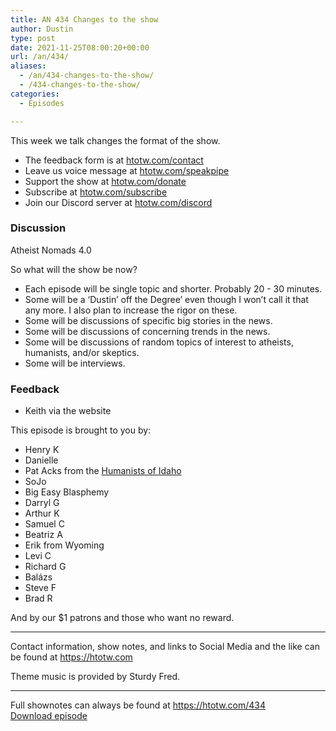 ```yaml
---
title: AN 434 Changes to the show
author: Dustin
type: post
date: 2021-11-25T08:00:20+00:00
url: /an/434/
aliases: 
  - /an/434-changes-to-the-show/
  - /434-changes-to-the-show/
categories:
  - Episodes

---
```

<div id="buzzsprout-player-10552675"></div><script src="https://www.buzzsprout.com/1983601/10552675-434-changes-to-the-show.js?container_id=buzzsprout-player-10552675&player=small" type="text/javascript" charset="utf-8"></script>

This week we talk changes the format of the show.

<!--more-->

 * The feedback form is at [htotw.com/contact][1]
 * Leave us voice message at [htotw.com/speakpipe][2]
 * Support the show at [htotw.com/donate][3]
 * Subscribe at [htotw.com/subscribe][4]
 * Join our Discord server at [htotw.com/discord][5]

### Discussion

Atheist Nomads 4.0

So what will the show be now?  
- Each episode will be single topic and shorter. Probably 20 - 30 minutes.  
- Some will be a ‘Dustin’ off the Degree&#8217; even though I won’t call it that any more. I also plan to increase the rigor on these.  
- Some will be discussions of specific big stories in the news.  
- Some will be discussions of concerning trends in the news.  
- Some will be discussions of random topics of interest to atheists, humanists, and/or skeptics.  
- Some will be interviews.

### Feedback

  * Keith via the website

This episode is brought to you by:

  * Henry K
  * Danielle
  * Pat Acks from the [Humanists of Idaho][6]
  * SoJo
  * Big Easy Blasphemy
  * Darryl G
  * Arthur K
  * Samuel C
  * Beatriz A
  * Erik from Wyoming
  * Levi C
  * Richard G
  * Balázs
  * Steve F
  * Brad R

And by our $1 patrons and those who want no reward.

* * *

Contact information, show notes, and links to Social Media and the like can be found at <https://htotw.com>

Theme music is provided by Sturdy Fred.

* * *

Full shownotes can always be found at <https://htotw.com/434>  
[Download episode][7]

 [1]: https://htotw.com/contact
 [2]: https://htotw.com/speakpike
 [3]: https://htotw.com/donate
 [4]: https://htotw.com/subscribe
 [5]: https://htotw.com/discord
 [6]: https://www.humanistsofidaho.org/
 [7]: https://dts.podtrac.com/redirect.mp3/cdn.nomads.studio/file/nsp-media/atheist_nomads_434.mp3